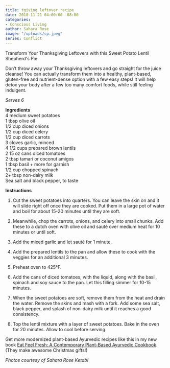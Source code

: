 ```yaml
---
title: tgiving leftover recipe
date: 2018-11-21 04:00:00 -08:00
categories:
- Conscious Living
author: Sahara Rose
image: "/uploads/sp.jpeg"
series: Conflict
---
```


Transform Your Thanksgiving Leftovers with this Sweet Potato Lentil Shepherd's Pie 

Don’t throw away your Thanksgiving leftovers and go straight for the juice cleanse! You can actually transform them into a healthy, plant-based, gluten-free and nutrient-dense option with a few easy steps! It will help detox your body after a few too many comfort foods, while still feeling indulgent. 

_Serves 6_

**Ingredients**  
4 medium sweet potatoes  
1 tbsp olive oil  
1/2 cup diced onions  
1/2 cup diced celery  
1/2 cup diced carrots  
3 cloves garlic, minced  
4 1/2 cups prepared brown lentils  
2 15 oz cans diced tomatoes  
2 tbsp tamari or coconut amigos  
1 tbsp basil + more for garnish  
1/2 cup chopped spinach  
2+ tbsp non-dairy milk  
Sea salt and black pepper, to taste

**Instructions**  

1. Cut the sweet potatoes into quarters. You can leave the skin on and it will slide right off once they are cooked. Put them in a large pot of water and boil for about 15-20 minutes until they are soft.  

2. Meanwhile, chop the carrots, onions, and celery into small chunks. Add these to a dutch oven with olive oil and sauté over medium heat for 10 minutes or until soft.  

3. Add the mixed garlic and let sauté for 1 minute. 
 
4. Add the prepared lentils to the pan and allow these to cook with the veggies for an additional 3 minutes.  

5. Preheat oven to 425°F.  

6. Add the cans of diced tomatoes, with the liquid, along with the basil, spinach and soy sauce to the pan. Let this filling simmer for 10-15 minutes.  

7. When the sweet potatoes are soft, remove them from the heat and drain the water. Remove the skins and mash with a fork. Add some sea salt, black pepper, and splash of non-dairy milk until it reaches a good consistency.  

8. Top the lentil mixture with a layer of sweet potatoes. Bake in the oven for 20 minutes. Allow to cool before serving.

Get more modernized plant-based Ayurvedic recipes like this in my new book [Eat Feel Fresh: A Contemporary Plant-Based Ayurvedic Cookbook](https://www.amazon.com/Eat-Feel-Fresh-contemporary-plant-based/dp/1465475621/ref=sr_1_1?ie=UTF8&qid=1523932550&sr=8-1&keywords=eat+feel+fresh+sahara+rose). (They make awesome Christmas gifts!)

_Photos courtesy of Sahara Rose Ketabi_